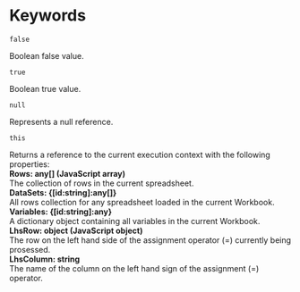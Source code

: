 
# Keywords


`false`

Boolean false value.

`true`

Boolean true value.

`null` 

Represents a null reference.

`this`

Returns a reference to the current execution context with the following properties:  
**Rows: any[] (JavaScript array)**  
The collection of rows in the current spreadsheet.  
**DataSets: {[id:string]:any[]}**  
All rows collection for any spreadsheet loaded in the current Workbook.  
**Variables: {[id:string]:any}**  
A dictionary object containing all variables in the current Workbook.  
**LhsRow: object (JavaScript object)**  
The row on the left hand side of the assignment operator (=) currently being prosessed.  
**LhsColumn: string**  
The name of the column on the left hand sign of the assignment (=) operator.